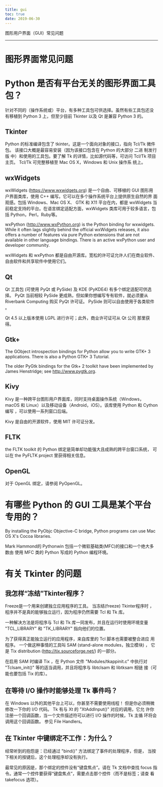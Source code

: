 ```yaml
---
title: gui
toc: true
date: 2019-06-30
---
```

图形用户界面（GUI）常见问题
***************************


图形界面常见问题
================


Python 是否有平台无关的图形界面工具包？
=======================================

针对不同的（操作系统或）平台，有多种工具包可供选择。虽然有些工具包还没
有移植到 Python 3 上，但至少目前 Tkinter 以及 Qt 是兼容 Python 3 的。


Tkinter
-------

Python 的标准编译包含了 tkinter。这是一个面向对象的接口，指向  Tcl/Tk
微件包。 该接口大概是最容易安装（因为该接口包含在 Python 的大部分 二进
制发行版 中）和使用的工具包。要了解 Tk 的详情，比如源代码等，可访问
Tcl/Tk 项目主页。 Tcl/Tk 可完整移植至 Mac OS X，Windows 和 Unix 操作系
统上。


wxWidgets
---------

wxWidgets (https://www.wxwidgets.org) 是一个自由、可移植的 GUI 图形用
户界面类库，使用 C++ 编写。它可以在多个操作系统平台上提供原生自然的界
面观感。包括 Windows、Mac OS X、 GTK 和 X11 平台在内，都是 wxWidgets 当
前稳定支持的平台。在语言绑定适配方面，wxWidgets 类库可用于较多语言，包
括 Python，Perl，Ruby等。

wxPython (http://www.wxPython.org) is the Python binding for
wxwidgets.  While it often lags slightly behind the official wxWidgets
releases, it also offers a number of features via pure Python
extensions that are not available in other language bindings.  There
is an active wxPython user and developer community.

wxWidgets 和 wxPython 都是自由开源库。宽松的许可证允许人们在商业软件、
自由软件和共享软件中使用它们。


Qt
--

Qt 工具包 (可使用 PyQt 或 PySide) 及 KDE (PyKDE4) 有多个绑定适配可供选
择。 PyQt 当前相较 PySide 更成熟，但如果你想编写专有软件，就必须要从
Riverbank Computing 购买 PyQt 许可证。 PySide 则可以自由使用于各类软件
。

Qt 4.5 以上版本使用 LGPL 进行许可；此外，商业许可证可从 Qt 公司 那里获
得。


Gtk+
----

The GObject introspection bindings for Python allow you to write GTK+
3 applications.  There is also a Python GTK+ 3 Tutorial.

The older PyGtk bindings for the Gtk+ 2 toolkit have been implemented
by James Henstridge; see <http://www.pygtk.org>.


Kivy
----

Kivy 是一种跨平台图形用户界面库，同时支持桌面操作系统（Windows，macOS
和 Linux）以及移动设备（Android，iOS）。该库使用 Python 和 Cython 编写
，可以使用一系列窗口后端。

Kivy 是自由的开源软件，使用 MIT 许可证分发。


FLTK
----

the FLTK toolkit 的 Python 绑定是简单却功能强大且成熟的跨平台窗口系统，
可以在  the PyFLTK project 里获得相关信息。


OpenGL
------

对于 OpenGL 绑定，请参阅 PyOpenGL。


有哪些 Python 的 GUI 工具是某个平台专用的？
=======================================

By installing the PyObjc Objective-C bridge, Python programs can use
Mac OS X's Cocoa libraries.

Mark Hammond的 Pythonwin 包括一个微软基础类(MFC)的接口和一个绝大多数由
使用 MFC 类的 Python 写成的 Python 编程环境。


有关 Tkinter 的问题
=================


我怎样“冻结”Tkinter程序？
-------------------------

Freeze是一个用来创建独立应用程序的工具。 当冻结(freeze) Tkinter程序时
，程序并不是真的能够独立运行，因为程序仍然需要 Tcl 和 Tk 库。

一种解决方法是将程序与 Tcl 和 Tk 库一同发布，并且在运行时使用环境变量
"TCL_LIBRARY" 和 "TK_LIBRARY" 指向他们的位置。

为了获得真正能独立运行的应用程序，来自库里的 Tcl 脚本也需要被整合进应
用程序。 一个做这种事情的工具叫 SAM (stand-alone modules，独立模块) ，
它是 Tix distribution (http://tix.sourceforge.net/) 的一部分。

在启用 SAM 时编译 Tix ，在 Python 文件  "Modules/tkappinit.c" 中执行对
"Tclsam_init()" 等的适当调用，并且将程序与 libtclsam 和 libtksam 相链
接（可能也要包括 Tix 的库）。


在等待 I/O 操作时能够处理 Tk 事件吗？
-------------------------------------

在 Windows 以外的其他平台上可以，你甚至不需要使用线程！ 但是你必须稍微
修改一下你的 I/O 代码。 Tk 有与 Xt 的 "XtAddInput()" 对应的调用，它允
许你注册一个回调函数，当一个文件描述符可以进行 I/O 操作的时候，Tk 主循
环将会调用这个回调函数。 参见 File Handlers。


在 Tkinter 中键绑定不工作：为什么？
---------------------------------

经常听到的抱怨是：已经通过  "bind()" 方法绑定了事件的处理程序，但是，
当按下相关的按键后，这个处理程序却没有执行。

最常见的原因是，那个绑定的控件没有“键盘焦点”。请在 Tk 文档中查找 focus
指令。通常一个控件要获得“键盘焦点”，需要点击那个控件（而不是标签；请查
看 takefocus 选项）。
